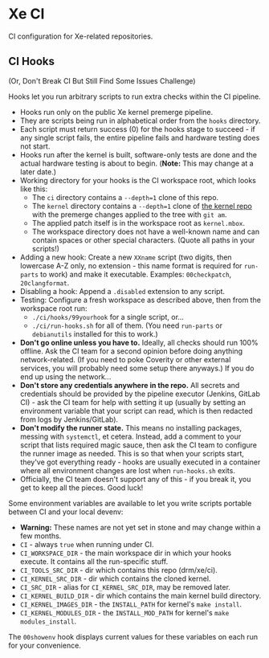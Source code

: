 # Xe CI

CI configuration for Xe-related repositories.


## CI Hooks

(Or, Don't Break CI But Still Find Some Issues Challenge)

Hooks let you run arbitrary scripts to run extra checks within the CI pipeline.

- Hooks run only on the public Xe kernel premerge pipeline.
- They are scripts being run in alphabetical order from the `hooks` directory.
- Each script must return success (0) for the hooks stage to succeed - if any single script fails, the entire pipeline fails and hardware testing does not start.
- Hooks run after the kernel is built, software-only tests are done and the actual hardware testing is about to begin. (**Note:** This may change at a later date.)
- Working directory for your hooks is the CI workspace root, which looks like this:
  - The `ci` directory contains a `--depth=1` clone of this repo.
  - The `kernel` directory contains a `--depth=1` clone of [the kernel repo](https://gitlab.freedesktop.org/drm/xe/kernel) with the premerge changes applied to the tree with `git am`.
  - The applied patch itself is in the workspace root as `kernel.mbox`.
  - The workspace directory does not have a well-known name and can contain spaces or other special characters. (Quote all paths in your scripts!)
- Adding a new hook: Create a new `XXname` script (two digits, then lowercase A-Z only, no extension - this name format is required for `run-parts` to work) and make it executable. Examples: `00checkpatch`, `20clangformat`.
- Disabling a hook: Append a `.disabled` extension to any script.
- Testing: Configure a fresh workspace as described above, then from the workspace root run:
  - `./ci/hooks/99yourhook` for a single script, or...
  - `./ci/run-hooks.sh` for all of them. (You need `run-parts` or `debianutils` installed for this to work.)
- **Don't go online unless you have to.** Ideally, all checks should run 100% offline. Ask the CI team for a second opinion before doing anything network-related. (If you need to poke Coverity or other external services, you will probably need some setup there anyways.) If you do end up using the network...
- **Don't store any credentials anywhere in the repo.** All secrets and credentials should be provided by the pipeline executor (Jenkins, GitLab CI) - ask the CI team for help with setting it up (usually by setting an environment variable that your script can read, which is then redacted from logs by Jenkins/GitLab).
- **Don't modify the runner state.** This means no installing packages, messing with `systemctl`, et cetera. Instead, add a comment to your script that lists required magic sauce, then ask the CI team to configure the runner image as needed. This is so that when your scripts start, they've got everything ready - hooks are usually executed in a container where all environment changes are lost when `run-hooks.sh` exits.
- Officially, the CI team doesn't support any of this - if you break it, you get to keep all the pieces. Good luck!

Some environment variables are available to let you write scripts portable between CI and your local devenv:

- **Warning:** These names are not yet set in stone and may change within a few months.
- `CI` - always `true` when running under CI.
- `CI_WORKSPACE_DIR` - the main workspace dir in which your hooks execute. It contains all the run-specific stuff.
- `CI_TOOLS_SRC_DIR` - dir which contains this repo (drm/xe/ci).
- `CI_KERNEL_SRC_DIR` - dir which contains the cloned kernel.
- `CI_SRC_DIR` - alias for `CI_KERNEL_SRC_DIR`, may be removed later.
- `CI_KERNEL_BUILD_DIR` - dir which contains the main kernel build directory.
- `CI_KERNEL_IMAGES_DIR` - the `INSTALL_PATH` for kernel's `make install`.
- `CI_KERNEL_MODULES_DIR` - the `INSTALL_MOD_PATH` for kernel's `make modules_install`.

The `00showenv` hook displays current values for these variables on each run for your convenience.
